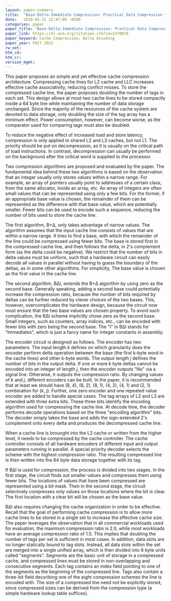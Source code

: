 ```yaml
---
layout: paper-summary
title:  "Base-Delta-Immediate Compression: Practical Data Compression for On-Chip Caches"
date:   2018-05-21 22:47:00 -0500
categories: paper
paper_title: "Base-Delta-Immediate Compression: Practical Data Compression for On-Chip Caches"
paper_link: https://dl.acm.org/citation.cfm?id=2370870
paper_keyword: Cache Compression; Delta Encoding
paper_year: PACT 2012
rw_set: 
htm_cd: 
htm_cr: 
version_mgmt: 
---
```


This paper proposes an simple and yet effective cache compression architecture. Compressing cache lines 
for L2 cache and LLC increases effective cache associativity, reducing conflict misses. To store the compressed 
cache line, the paper proposes doubling the number of tags in each set. This design allows at most two cache lines to
be stored compactly inside a 64 byte line while maintaining the number of data storage unchanged. Since the majority of 
the resources of the cache system are devoted to data storage, only doubling the size of the tag array has a minimum
effect. Power consumption, however, can become worse, as the comparator used for comparing tags must also be doubled.

To reduce the negative effect of increased load and store latency, compression is only applied to shared L2 and L3 caches,
but not L1. The priority should be put on decompression, as it is usually on the critical path of load instructions. 
In contrast, decompression can usually be performed on the background after the critical word is supplied to the processor.

Two compression algorithms are proposed and evaluated by the paper. The fundamental idea behind these two algorithms is 
based on the observation that an integer usually only stores values within a narrow range. For example, an array of 
pointers usually point to addresses of a certain class, from the same allocator, inside an array, etc. An array of integers 
are often small values that can be represented using only a few bits. For the former, if an appropriate base value is 
chosen, the remainder of them can be represented as the difference with that base value, which are potentially smaller. 
Fewer bits can be used to encode such a sequence, reducing the number of bits used to store the cache line. 

The first algorithm, B+&Delta;, only takes advantage of narrow values. The algorithm assumes that the input cache line 
consists of values that are within a narrow range. It tries to find a base, with which the remainder of the line could 
be compressed using fewer bits. The base is stored first in the compressed cache line, and then follows the delta, in 2's 
complement form (as the delta could be negative). We restrict that the number of bits in delta values must be 
uniform, such that a hardware circuit can easily decode all values in parallel without having to guess the boundary
of the deltas, as in some other algorithms. For simplicity, The base value is chosen as the first value in the cache line.

The second algorithm, B&Delta;I, extends the B+&Delta; algorithm by using zero as the second base. Generally speaking,
adding a second base could potentially increase the compression ratio, because the number of bits required by deltas can 
be further reduced by clever choices of the two bases. This, however, overcomplicates the hardware design, because the 
circuit now must ensure that the two base values are chosen property. To avoid such complication, the B&Delta;I scheme
implicitly chose zero as the second base. Small integers, such as counters, array indices, etc., can be encoded with fewer 
bits with zero being the second base. The "I" in B&Delta;I stands for "Immediates", which is just a fancy name for integer 
constants in assembly.

The encoder circuit is designed as follows. The encoder has two parameters. The input length *k* defines on which granularity
does the encoder perform delta operation between the base (the first k-byte word in the cache lines) and other k-byte words.
The output length *j* defines the number of bits in the output delta. If one or more *k* byte deltas cannot be encoded into an integer 
of length *j*, then the encoder outputs "No" via a signal line. Otherwise, it outputs the compression ratio. By changing values of
*k* and *j*, different encoders can be built. In the paper, it is recommended that at least we should have (8, 4), (8, 2), (8, 1),
(4, 2), (4, 1) and (2, 1) combination for (*k*, *j*). Further, one zero encoder and one repeated value encoder are added
to handle special cases. The tag arrays of L2 and L3 are extended with three extra bits. These three bits identify the encoding 
algorithm used for compressing the cache line. At decode time, the decoder performs decode operations based on the three 
"encoding algorithm" bits. The decoder simply takes the base and adds the sign-extended 2's complement onto every delta and produces
the decompressed cache line.

When a cache line is brounght into the L2 cache or written from the higher level, it needs to be compressed by the cache controller.
The cache controller consists of all hardware encoders of different input and output parameters running in parallel. A special priority 
decoder selects the scheme with the highest compression ratio. The resulting compressed line is then written into the 64 byte data 
storage together with its tag.

If B&Delta;I is used for compression, the process is divided into two stages. In the first stage, the circuit finds out smaller 
values and compresses them using fewer bits. The locations of values that have been compressed are represented using a bit mask.
Then in the second stage, the circuit selectively compresses only values on those locations where the bit is clear. The first 
location with a clear bit will be chosen as the base value. 

B&Delta;I also requires changing the cache organization in order to be effective. Recall that the goal of performing cache
compression is to allow more cache lines to be stored in a single set to increase the effective cache size. The paper 
leverages the observation that in all commercial workloads used for evaluation, the maximum compression ratio is 2.0,
while most workloads have an average compression ratio of 1.5. This implies that doubling the number of tags per set
is sufficient in most cases. In addition, data slots are no longer statically bound to tag slots. Instead, all data slots
within the set are merged into a single unified array, which is then divided into 8 byte units called "segments". 
Segments are the basic unit of storage in a compressed cache, and compressed lines must be stored in non-overlapping
and consecutive segments. 
Each tag contains an index field pointing to one of the segments as the beginning of the compressed line. 
Tags also contain a three-bit field decsribing one of the eight compression schemes the line is encoded with.
The size of a compressed line need not be explicitly stored, since compressed sizes can be derived from 
the compression type (a simple hardware lookup table suffices).

